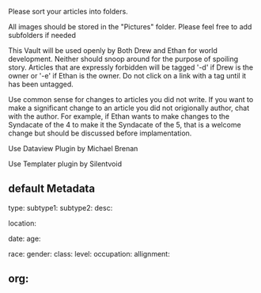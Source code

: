 Please sort your articles into folders. 

All images should be stored in the "Pictures" folder. Please feel free to add subfolders if needed

This Vault will be used openly by Both Drew and Ethan for world development. Neither should snoop around for the purpose of spoiling story. Articles that are expressly forbidden will be tagged '-d' if Drew is the owner or '-e' if Ethan is the owner. Do not click on a link with a tag until it has been untagged.

Use common sense for changes to articles you did not write. If you want to make a significant change to an article you did not origionally author, chat with the author. For example, if Ethan wants to make changes to the Syndacate of the 4 to make it the Syndacate of the 5, that is a welcome change but should be discussed before implamentation. 

Use Dataview Plugin by Michael Brenan

Use Templater plugin by Silentvoid



default Metadata
---
type:
subtype1:
subtype2:
desc:

location:

date:
age:

race:
gender:
class:
level:
occupation:
allignment:


org:
---

